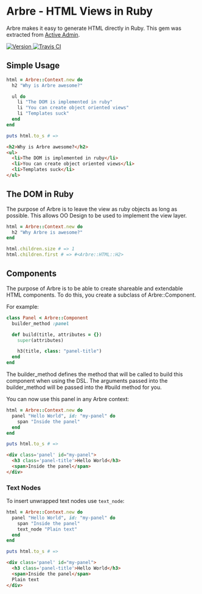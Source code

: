 # Arbre - HTML Views in Ruby

Arbre makes it easy to generate HTML directly in Ruby. This gem was extracted from [Active Admin](https://github.com/activeadmin/active_admin).

[![Version  ](http://img.shields.io/gem/v/arbre.svg)                    ](https://rubygems.org/gems/arbre)
[![Travis CI](http://img.shields.io/travis/activeadmin/arbre/master.svg)](https://travis-ci.org/activeadmin/arbre)

## Simple Usage

```ruby
html = Arbre::Context.new do
  h2 "Why is Arbre awesome?"

  ul do
    li "The DOM is implemented in ruby"
    li "You can create object oriented views"
    li "Templates suck"
  end
end

puts html.to_s # =>
```

```html
<h2>Why is Arbre awesome?</h2>
<ul>
  <li>The DOM is implemented in ruby</li>
  <li>You can create object oriented views</li>
  <li>Templates suck</li>
</ul>
```

## The DOM in Ruby

The purpose of Arbre is to leave the view as ruby objects as long
as possible. This allows OO Design to be used to implement the view layer.

```ruby
html = Arbre::Context.new do
  h2 "Why Arbre is awesome?"
end

html.children.size # => 1
html.children.first # => #<Arbre::HTML::H2>
```

## Components

The purpose of Arbre is to be able to create shareable and extendable HTML
components. To do this, you create a subclass of Arbre::Component.

For example:

```ruby
class Panel < Arbre::Component
  builder_method :panel

  def build(title, attributes = {})
    super(attributes)

    h3(title, class: "panel-title")
  end
end
```

The builder_method defines the method that will be called to build this component
when using the DSL. The arguments passed into the builder_method will be passed 
into the #build method for you.

You can now use this panel in any Arbre context:

```ruby
html = Arbre::Context.new do
  panel "Hello World", id: "my-panel" do
    span "Inside the panel"
  end
end

puts html.to_s # =>
```

```html
<div class='panel' id="my-panel">
  <h3 class='panel-title'>Hello World</h3>
  <span>Inside the panel</span>
</div>
```      
      
### Text Nodes

To insert unwrapped text nodes use `text_node`:

```ruby
html = Arbre::Context.new do
  panel "Hello World", id: "my-panel" do
    span "Inside the panel"
    text_node "Plain text"
  end
end

puts html.to_s # =>
```

```html
<div class='panel' id="my-panel">
  <h3 class='panel-title'>Hello World</h3>
  <span>Inside the panel</span>
  Plain text
</div>
```
